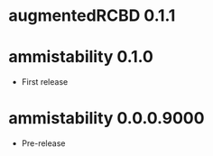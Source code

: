 # augmentedRCBD  0.1.1

# ammistability  0.1.0

* First release

# ammistability  0.0.0.9000

* Pre-release

